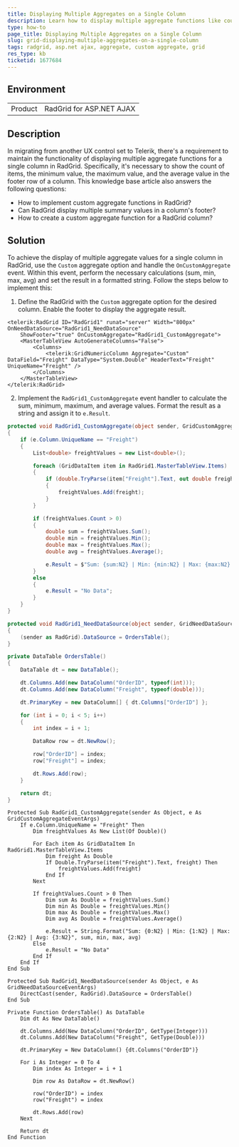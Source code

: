 ```yaml
---
title: Displaying Multiple Aggregates on a Single Column
description: Learn how to display multiple aggregate functions like count, min, max, and average for a single column in RadGrid for ASP.NET AJAX.
type: how-to
page_title: Displaying Multiple Aggregates on a Single Column
slug: grid-displaying-multiple-aggregates-on-a-single-column
tags: radgrid, asp.net ajax, aggregate, custom aggregate, grid
res_type: kb
ticketid: 1677684
---
```


## Environment

<table>
<tbody>
<tr>
<td>Product</td>
<td>RadGrid for ASP.NET AJAX</td>
</tr>
</tbody>
</table>

## Description

In migrating from another UX control set to Telerik, there's a requirement to maintain the functionality of displaying multiple aggregate functions for a single column in RadGrid. Specifically, it's necessary to show the count of items, the minimum value, the maximum value, and the average value in the footer row of a column. This knowledge base article also answers the following questions:

- How to implement custom aggregate functions in RadGrid?
- Can RadGrid display multiple summary values in a column's footer?
- How to create a custom aggregate function for a RadGrid column?

## Solution

To achieve the display of multiple aggregate values for a single column in RadGrid, use the `Custom` aggregate option and handle the `OnCustomAggregate` event. Within this event, perform the necessary calculations (sum, min, max, avg) and set the result in a formatted string. Follow the steps below to implement this:

1. Define the RadGrid with the `Custom` aggregate option for the desired column. Enable the footer to display the aggregate result.

````ASP.NET
<telerik:RadGrid ID="RadGrid1" runat="server" Width="800px" OnNeedDataSource="RadGrid1_NeedDataSource" 
    ShowFooter="true" OnCustomAggregate="RadGrid1_CustomAggregate">
    <MasterTableView AutoGenerateColumns="False">
        <Columns>
            <telerik:GridNumericColumn Aggregate="Custom" DataField="Freight" DataType="System.Double" HeaderText="Freight" UniqueName="Freight" />
        </Columns>
    </MasterTableView>
</telerik:RadGrid>
````

2. Implement the `RadGrid1_CustomAggregate` event handler to calculate the sum, minimum, maximum, and average values. Format the result as a string and assign it to `e.Result`.

````C#
protected void RadGrid1_CustomAggregate(object sender, GridCustomAggregateEventArgs e)
{
    if (e.Column.UniqueName == "Freight")
    {
        List<double> freightValues = new List<double>();

        foreach (GridDataItem item in RadGrid1.MasterTableView.Items)
        {
            if (double.TryParse(item["Freight"].Text, out double freight))
            {
                freightValues.Add(freight);
            }
        }

        if (freightValues.Count > 0)
        {
            double sum = freightValues.Sum();
            double min = freightValues.Min();
            double max = freightValues.Max();
            double avg = freightValues.Average();

            e.Result = $"Sum: {sum:N2} | Min: {min:N2} | Max: {max:N2} | Avg: {avg:N2}";
        }
        else
        {
            e.Result = "No Data";
        }
    }
}

protected void RadGrid1_NeedDataSource(object sender, GridNeedDataSourceEventArgs e)
{
    (sender as RadGrid).DataSource = OrdersTable(); 
}

private DataTable OrdersTable()
{
    DataTable dt = new DataTable();

    dt.Columns.Add(new DataColumn("OrderID", typeof(int)));
    dt.Columns.Add(new DataColumn("Freight", typeof(double)));

    dt.PrimaryKey = new DataColumn[] { dt.Columns["OrderID"] };

    for (int i = 0; i < 5; i++)
    {
        int index = i + 1;

        DataRow row = dt.NewRow();

        row["OrderID"] = index;
        row["Freight"] = index;

        dt.Rows.Add(row);
    }

    return dt;
}
````
````VB
Protected Sub RadGrid1_CustomAggregate(sender As Object, e As GridCustomAggregateEventArgs)
    If e.Column.UniqueName = "Freight" Then
        Dim freightValues As New List(Of Double)()

        For Each item As GridDataItem In RadGrid1.MasterTableView.Items
            Dim freight As Double
            If Double.TryParse(item("Freight").Text, freight) Then
                freightValues.Add(freight)
            End If
        Next

        If freightValues.Count > 0 Then
            Dim sum As Double = freightValues.Sum()
            Dim min As Double = freightValues.Min()
            Dim max As Double = freightValues.Max()
            Dim avg As Double = freightValues.Average()

            e.Result = String.Format("Sum: {0:N2} | Min: {1:N2} | Max: {2:N2} | Avg: {3:N2}", sum, min, max, avg)
        Else
            e.Result = "No Data"
        End If
    End If
End Sub

Protected Sub RadGrid1_NeedDataSource(sender As Object, e As GridNeedDataSourceEventArgs)
    DirectCast(sender, RadGrid).DataSource = OrdersTable()
End Sub

Private Function OrdersTable() As DataTable
    Dim dt As New DataTable()

    dt.Columns.Add(New DataColumn("OrderID", GetType(Integer)))
    dt.Columns.Add(New DataColumn("Freight", GetType(Double)))

    dt.PrimaryKey = New DataColumn() {dt.Columns("OrderID")}

    For i As Integer = 0 To 4
        Dim index As Integer = i + 1

        Dim row As DataRow = dt.NewRow()

        row("OrderID") = index
        row("Freight") = index

        dt.Rows.Add(row)
    Next

    Return dt
End Function
````

